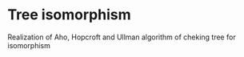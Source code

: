 # Tree isomorphism
Realization of Aho, Hopcroft and Ullman algorithm of cheking tree for isomorphism
